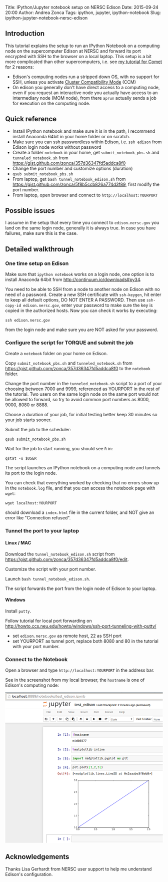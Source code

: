 Title: IPython/Jupyter notebook setup on NERSC Edison
Date: 2015-09-24 20:00
Author: Andrea Zonca
Tags: ipython, jupyter, ipython-notebook
Slug: ipython-jupyter-notebook-nersc-edison

## Introduction

This tutorial explains the setup to run an IPython Notebook on a computing node on the supercomputer Edison at NERSC and forward its port encrypted with SSH to the browser on a local laptop.
This setup is a bit more complicated than other supercomputers, i.e. see [my tutorial for Comet](http://zonca.github.io/2015/09/ipython-jupyter-notebook-sdsc-comet.html) for 2 reasons:

* Edison's computing nodes run a stripped down OS, with no support for SSH, unless you activate [Cluster Compatibility Mode](https://www.nersc.gov/users/computational-systems/hopper/cluster-compatibility-mode/) (CCM) 
* On edison you generally don't have direct access to a computing node, even if you request an interactive node you actually have access to an intermediary node (MOM node), from there `aprun` actually sends a job for execution on the computing node.

## Quick reference

* Install IPython notebook and make sure it is in the path, I recommend install Anaconda 64bit in your home folder or on scratch.
* Make sure you can ssh passwordless within Edison, i.e. `ssh edison` from Edison  login node works without password
* Create a folder `notebook` in your home, get `submit_notebook_pbs.sh` and `tunneled_notebook.sh` from <https://gist.github.com/zonca/357d36347fd5addca8f0>
* Change the port number and customize options (duration)
* `qsub submit_notebook_pbs.sh`
* From laptop, get `bash tunnel_notebook_edison.sh` from <https://gist.github.com/zonca/5f8b5ccb826a774d3f89>, first modify the port number.
* From laptop, open browser and connect to `http://localhost:YOURPORT`

## Possible issues

I assume in the setup that every time you connect to `edison.nersc.gov` you land on the same login node, generally it is always true. In case you have failures, make sure this is the case. 

## Detailed walkthrough

### One time setup on Edison

Make sure that `ipython notebook` works on a login node, one option is to install 
Anaconda 64bit from http://continuum.io/downloads#py34.

You need to be able to SSH from a node to another node on Edison with no need of a password. Create a new SSH certificate with `ssh-keygen`, hit enter to keep all default options, DO NOT ENTER A PASSWORD. Then use `ssh-copy-id edison.nersc.gov`, enter your password to make sure the key is copied in the authorized hosts.
Now you can check it works by executing:

    ssh edison.nersc.gov
    
from the login node and make sure you are NOT asked for your password.

### Configure the script for TORQUE and submit the job

Create a `notebook` folder on your home on Edison.

Copy `submit_notebook_pbs.sh` and `tunneled_notebook.sh` from <https://gist.github.com/zonca/357d36347fd5addca8f0> to the `notebook` folder.

Change the port number in the `tunneled_notebook.sh` script to a port of your choosing between 7000 and 9999, referenced as YOURPORT in the rest of the tutorial. Two users on the same login node on the same port would not be allowed to forward, so try to avoid common port numbers as 8000, 9000, 8080 or 8888.

Choose a duration of your job, for initial testing better keep 30 minutes so your job starts sooner.

Submit the job to the scheduler:

    qsub submit_notebook_pbs.sh
    
Wait for the job to start running, you should see `R` in:

    qstat -u $USER
    
The script launches an IPython notebook on a computing node and tunnels its port to the login node.

You can check that everything worked by checking that no errors show up in the `notebook.log` file, and that you can access the notebook page with `wget`:

    wget localhost:YOURPORT

should download a `index.html` file in the current folder, and NOT give an error like "Connection refused".

### Tunnel the port to your laptop

#### Linux / MAC

Download the `tunnel_notebook_edison.sh` script from <https://gist.github.com/zonca/357d36347fd5addca8f0/edit>.

Customize the script with your port number.

Launch `bash tunnel_notebook_edison.sh`.

The script forwards the port from the login node of Edison to your laptop.

#### Windows

Install `putty`.

Follow tutorial for local port forwarding on <http://howto.ccs.neu.edu/howto/windows/ssh-port-tunneling-with-putty/>

* set `edison.nersc.gov` as remote host, 22 as SSH port
* set YOURPORT as tunnel port, replace both 8080 and 80 in the tutorial with your port number. 

### Connect to the Notebook

Open a browser and type `http://localhost:YOURPORT` in the address bar.

See in the screenshot from my local browser, the `hostname` is one of Edison's computing node:

![test_edison_screenshot.png](/images/test_edison_screenshot.png)


## Acknowledgements

Thanks Lisa Gerhardt from NERSC user support to help me understand Edison's configuration.
